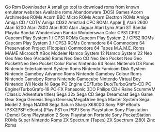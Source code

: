 Go Rom Downloader
A small go tool to download roms from known emulator websites
Available roms
Abandonware (DOS) Games
Acorn Archimedes ROMs
Acorn BBC Micro ROMs
Acorn Electron ROMs
Amiga
Amiga CD / CDTV
Amiga CD32
Amstrad CPC ROMs
Apple ][
Atari 2600
Atari 5200
Atari 7800
Atari 800
Atari Jaguar
Atari Lynx
Atari ST
Bandai Playdia
Bandai Wonderswan
Bandai Wonderswan Color
CPS1
CPS2
Capcom Play System 1 / CPS1 ROMs
Capcom Play System 2 / CPS2 ROMs
Capcom Play System 3 / CPS3 ROMs
Commodore 64
Commodore 64 Preservation Project (Floppies)
Commodore 64 Tapes
M.A.M.E. Roms
MAME
Microsoft XBox
Modeler
Namco System 12
Namco System 22
Neo Geo
Neo Geo (Arcade) Roms
Neo Geo CD
Neo Geo Pocket
Neo Geo Pocket/Neo Geo Pocket Color Roms
Nintendo 64 Roms
Nintendo DS Roms
Nintendo Entertainment System Roms
Nintendo Famicom Disk System
Nintendo Gameboy Advance Roms
Nintendo Gameboy Colour Roms
Nintendo Gameboy Roms
Nintendo Gamecube
Nintendo Virtual Boy
Nintendo Wii
Nokia N-Gage
PC Engine CD/Turbo Duo/TurboGrafx-CD
PC Engine/TurboGrafx-16
PC-FX
Panasonic 3DO
Philips CD-i
Raine
ScummVM (Classic Adventure titles)
Sega 32x
Sega CD
Sega Dreamcast
Sega Game Gear
Sega Genesis
Sega Genesis/MegaDrive
Sega Master System
Sega Model 2
Sega NAOMI
Sega Saturn
Sharp X68000
Sony PSP eBoots (PSX2PSP eBoots) (Play PS1 on PSP)
Sony Playstation
Sony Playstation (Demo)
Sony Playstation 2
Sony Playstation Portable
Sony PocketStation ROMs
Super Nintendo Roms
ZX Spectrum (Tapes)
ZX Spectrum (Z80)
Zinc Roms
